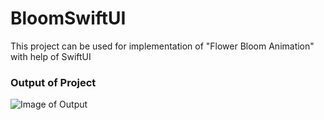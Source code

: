 # BloomSwiftUI
This project can be used for implementation of "Flower Bloom Animation"  with help of SwiftUI

### Output of Project
![Image of Output]()
